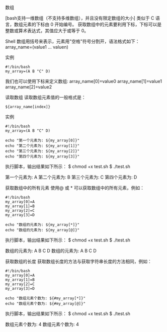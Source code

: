 数组

[bash支持一维数组（不支持多维数组），并且没有限定数组的大小]
类似于 C 语言，数组元素的下标由 0 开始编号。
获取数组中的元素要利用下标，下标可以是整数或算术表达式，其值应大于或等于 0。

Shell 数组用括号来表示，元素用"空格"符号分割开，语法格式如下：
array_name=(value1 ... valuen)

实例
```shell script
#!/bin/bash
my_array=(A B "C" D)
```

我们也可以使用下标来定义数组:
array_name[0]=value0
array_name[1]=value1
array_name[2]=value2


读取数组
读取数组元素值的一般格式是：
```shell script
${array_name[index]}
```


实例
```shell script
#!/bin/bash
my_array=(A B "C" D)

echo "第一个元素为: ${my_array[0]}"
echo "第二个元素为: ${my_array[1]}"
echo "第三个元素为: ${my_array[2]}"
echo "第四个元素为: ${my_array[3]}"
```
执行脚本，输出结果如下所示：
$ chmod +x test.sh 
$ ./test.sh

第一个元素为: A
第二个元素为: B
第三个元素为: C
第四个元素为: D


获取数组中的所有元素
使用@ 或 * 可以获取数组中的所有元素，例如：
```shell script
#!/bin/bash
my_array[0]=A
my_array[1]=B
my_array[2]=C
my_array[3]=D

echo "数组的元素为: ${my_array[*]}"
echo "数组的元素为: ${my_array[@]}"
```
执行脚本，输出结果如下所示：
$ chmod +x test.sh 
$ ./test.sh

数组的元素为: A B C D
数组的元素为: A B C D


获取数组的长度
获取数组长度的方法与获取字符串长度的方法相同，例如：
```shell script
#!/bin/bash
my_array[0]=A
my_array[1]=B
my_array[2]=C
my_array[3]=D

echo "数组元素个数为: ${#my_array[*]}"
echo "数组元素个数为: ${#my_array[@]}"
```
执行脚本，输出结果如下所示：
$ chmod +x test.sh 
$ ./test.sh

数组元素个数为: 4
数组元素个数为: 4